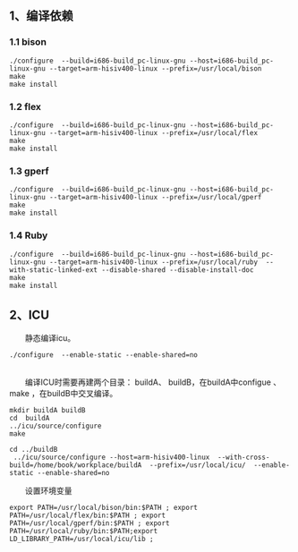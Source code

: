 ## 1、编译依赖
### 1.1 bison
``` shell
./configure  --build=i686-build_pc-linux-gnu --host=i686-build_pc-linux-gnu --target=arm-hisiv400-linux --prefix=/usr/local/bison
make
make install
```
### 1.2 flex
``` shell
./configure  --build=i686-build_pc-linux-gnu --host=i686-build_pc-linux-gnu --target=arm-hisiv400-linux --prefix=/usr/local/flex
make
make install
```
### 1.3 gperf
``` shell
./configure  --build=i686-build_pc-linux-gnu --host=i686-build_pc-linux-gnu --target=arm-hisiv400-linux --prefix=/usr/local/gperf 
make
make install
```
### 1.4 Ruby
``` shell
./configure  --build=i686-build_pc-linux-gnu --host=i686-build_pc-linux-gnu --target=arm-hisiv400-linux --prefix=/usr/local/ruby  --with-static-linked-ext --disable-shared --disable-install-doc
make
make install
```

## 2、ICU
&emsp;&emsp;静态编译icu。<br>
``` shell
./configure  --enable-static --enable-shared=no 
```
<br>
&emsp;&emsp;编译ICU时需要再建两个目录： buildA、 buildB，在buildA中configue 、make ，在buildB中交叉编译。<br>

``` shell
mkdir buildA buildB 
cd  buildA
../icu/source/configure
make
```


``` shell
cd ../buildB
 ../icu/source/configure --host=arm-hisiv400-linux  --with-cross-build=/home/book/workplace/buildA  --prefix=/usr/local/icu/  --enable-static --enable-shared=no
```

&emsp;&emsp;设置环境变量<br>
``` shell
export PATH=/usr/local/bison/bin:$PATH ; export PATH=/usr/local/flex/bin:$PATH ; export PATH=/usr/local/gperf/bin:$PATH ; export PATH=/usr/local/ruby/bin:$PATH;export LD_LIBRARY_PATH=/usr/local/icu/lib ;
```
